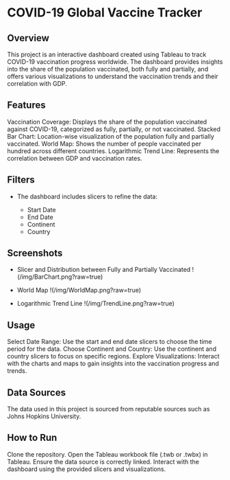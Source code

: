 # COVID-19 Global Vaccine Tracker
## Overview
This project is an interactive dashboard created using Tableau to track COVID-19 vaccination progress worldwide. The dashboard provides insights into the share of the population vaccinated, both fully and partially, and offers various visualizations to understand the vaccination trends and their correlation with GDP.

## Features
Vaccination Coverage: Displays the share of the population vaccinated against COVID-19, categorized as fully, partially, or not vaccinated.
Stacked Bar Chart: Location-wise visualization of the population fully and partially vaccinated.
World Map: Shows the number of people vaccinated per hundred across different countries.
Logarithmic Trend Line: Represents the correlation between GDP and vaccination rates.

## Filters
- The dashboard includes slicers to refine the data:

  - Start Date
  - End Date
  - Continent
  - Country

## Screenshots
- Slicer and Distribution between Fully and Partially Vaccinated
  !(/img/BarChart.png?raw=true)
  
- World Map
  !(/img/WorldMap.png?raw=true)

- Logarithmic Trend Line
  !(/img/TrendLine.png?raw=true)
  
## Usage
Select Date Range: Use the start and end date slicers to choose the time period for the data.
Choose Continent and Country: Use the continent and country slicers to focus on specific regions.
Explore Visualizations: Interact with the charts and maps to gain insights into the vaccination progress and trends.

## Data Sources
The data used in this project is sourced from reputable sources such as Johns Hopkins University.

## How to Run
Clone the repository.
Open the Tableau workbook file (.twb or .twbx) in Tableau.
Ensure the data source is correctly linked.
Interact with the dashboard using the provided slicers and visualizations.
